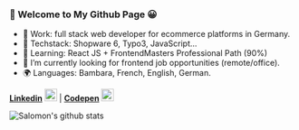 ### 🐺 Welcome to My Github Page 😀

- 🏢 Work: full stack web developer for ecommerce platforms in Germany.
- 🔨 Techstack: Shopware 6, Typo3, JavaScript...
- 🌱 Learning: React JS + FrontendMasters Professional Path (90%)
- 🔎 I’m currently looking for frontend job opportunities (remote/office).
- 🌍 Languages: Bambara, French, English, German.


[**Linkedin**](https://www.linkedin.com/in/slaleye/) [<img alt="Salomon Laleye | LinkedIn" width="22px" src="https://img.icons8.com/color/22/000000/linkedin.png" />][linkedin]  |  [**Codepen**](https://codepen.io/slaleye/) [<img alt="Salomon Laleye | Codepen" width="22px" src="https://img.icons8.com/color/22/000000/codepen.png" />][codepen]


![Salomon's github stats](https://github-readme-stats.vercel.app/api?username=slaleye&show_icons=true&theme=radical)


[linkedin]: https://www.linkedin.com/in/slaleye/
[codepen]: https://codepen.io/slaleye/
